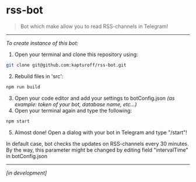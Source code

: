 # rss-bot
> Bot which make allow you to read RSS-channels in Telegram!
---

_To create instance of this bot:_
1. Open your terminal and clone this repository using:
```sh
git clone git@github.com:kapturoff/rss-bot.git
```
2. Rebuild files in 'src':
```sh
npm run build
```
3. Open your code editor and add your settings to botConfig.json _(as example: token of your bot, database name, etc...)_
4. Open your terminal again and type the following:
```sh
npm start
```
5. Almost done! Open a dialog with your bot in Telegram and type "/start"!

In default case, bot checks the updates on RSS-channels every 30 minutes. By the way, this parameter might be 
changed by editing field "intervalTime" in botConfig.json

---

_[in development]_
